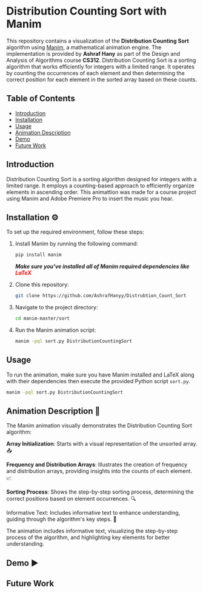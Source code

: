 # Distribution Counting Sort with Manim

This repository contains a visualization of the **Distribution Counting Sort** algorithm using [Manim](https://manim.community/), a mathematical animation engine. The implementation is provided by **Ashraf Hany** as part of the Design and Analysis of Algorithms course **CS312**.
Distribution Counting Sort is a sorting algorithm that works efficiently for integers with a limited range. It operates by counting the occurrences of each element and then determining the correct position for each element in the sorted array based on these counts.

## Table of Contents

- [Introduction](#Introduction)
- [Installation](#Installation)
- [Usage](#usage)
- [Animation Description](#AnimationDescription)
- [Demo](#Demo)
- [Future Work](#Futurework)

## Introduction

Distribution Counting Sort is a sorting algorithm designed for integers with a limited range. It employs a counting-based approach to efficiently organize elements in ascending order.
This animattion was made for a course project using Manim and Adobe Premiere Pro to insert the music you hear.

## Installation ⚙️

To set up the required environment, follow these steps:

1. Install Manim by running the following command:

   ```bash
   pip install manim
   ```
    ***Make sure you've installed all of Manim required dependencies like <span style="color:red">LaTeX</span>***

2. Clone this repository:

   ```bash
   git clone https://github.com/AshrafHanyy/Distrubtion_Count_Sort

3. Navigate to the project directory:

   ```bash
   cd manim-master/sort

4. Run the Manim animation script:
   ```bash
   manim -pql sort.py DistributionCountingSort
## Usage

To run the animation, make sure you have Manim installed and LaTeX along with their dependencies then execute the provided Python script ```sort.py```.

```bash
manim -pql sort.py DistributionCountingSort
```
## Animation Description 🎥

The Manim animation visually demonstrates the Distribution Counting Sort algorithm:

**Array Initialization**: Starts with a visual representation of the unsorted array. 📤

**Frequency and Distribution Arrays**: Illustrates the creation of frequency and distribution arrays, providing insights into the counts of each element. 📈

**Sorting Process**: Shows the step-by-step sorting process, determining the correct positions based on element occurrences. 🔍

Informative Text: Includes informative text to enhance understanding, guiding through the algorithm's key steps. 📝

The animation includes informative text, visualizing the step-by-step process of the algorithm, and highlighting key elements for better understanding.

## Demo ▶️
## Future Work

   
